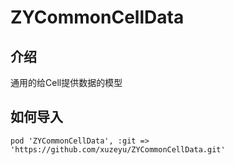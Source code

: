 # ZYCommonCellData

## 介绍
通用的给Cell提供数据的模型

## 如何导入
```
pod 'ZYCommonCellData', :git => 'https://github.com/xuzeyu/ZYCommonCellData.git'
```
